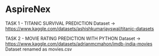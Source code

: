 # AspireNex
TASK 1 - TITANIC SURVIVAL PREDICTION
Dataset -> https://www.kaggle.com/datasets/ashishkumarjayswal/titanic-datasets

TASK 2 - MOVIE RATING PREDICTION WITH PYTHON
Dataset -> https://www.kaggle.com/datasets/adrianmcmahon/imdb-india-movies
Dataset renamed as movies.csv
